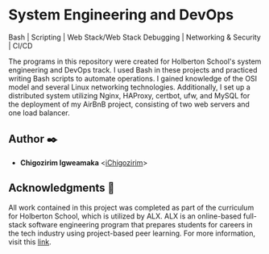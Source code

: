 # System Engineering and DevOps

Bash | Scripting | Web Stack/Web Stack Debugging | Networking & Security | CI/CD

The programs in this repository were created for Holberton School's system engineering and DevOps track. I used Bash in these projects and practiced writing Bash scripts to automate operations. I gained knowledge of the OSI model and several Linux networking technologies. Additionally, I set up a distributed system utilizing Nginx, HAProxy, certbot, ufw, and MySQL for the deployment of my AirBnB project, consisting of two web servers and one load balancer.

## Author :black_nib:
- **Chigozirim Igweamaka** <[iChigozirim](https://github.com/iChigozirim)>

## Acknowledgments :raised_hands:

All work contained in this project was completed as part of the curriculum for Holberton School, which is utilized by ALX. ALX is an online-based full-stack software engineering program that prepares students for careers in the tech industry using project-based peer learning. For more information, visit this [link](https://www.alxafrica.com/software-engineering).
